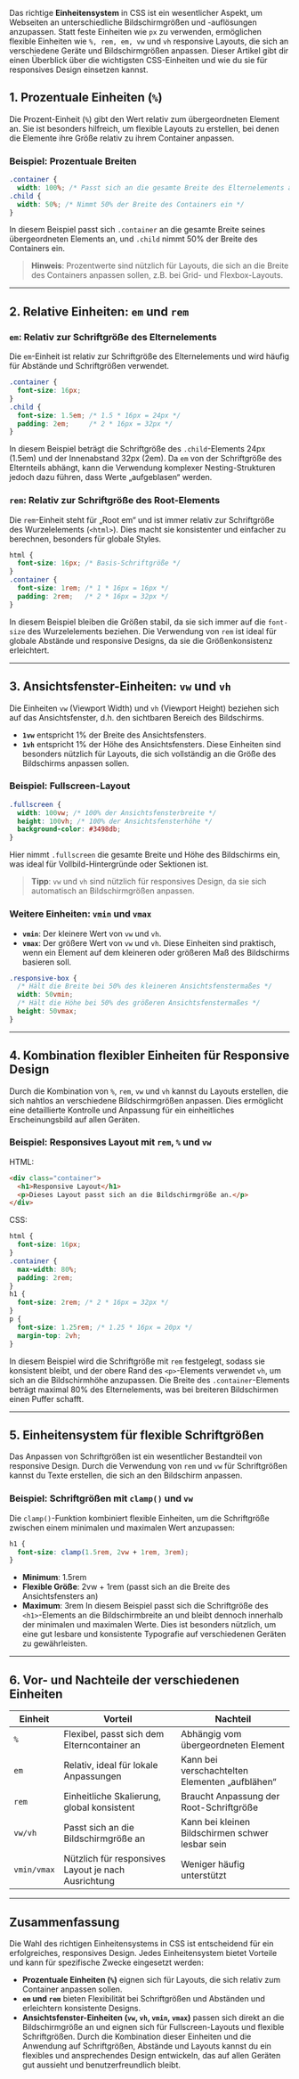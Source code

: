 Das richtige **Einheitensystem** in CSS ist ein wesentlicher Aspekt, um Webseiten an unterschiedliche Bildschirmgrößen und -auflösungen anzupassen. Statt feste Einheiten wie `px` zu verwenden, ermöglichen flexible Einheiten wie `%, rem, em, vw` und `vh` responsive Layouts, die sich an verschiedene Geräte und Bildschirmgrößen anpassen. Dieser Artikel gibt dir einen Überblick über die wichtigsten CSS-Einheiten und wie du sie für responsives Design einsetzen kannst.

## 1. Prozentuale Einheiten (`%`)
Die Prozent-Einheit (`%`) gibt den Wert relativ zum übergeordneten Element an. Sie ist besonders hilfreich, um flexible Layouts zu erstellen, bei denen die Elemente ihre Größe relativ zu ihrem Container anpassen.

### Beispiel: Prozentuale Breiten
```css
.container {
  width: 100%; /* Passt sich an die gesamte Breite des Elternelements an */ }  
.child {
  width: 50%; /* Nimmt 50% der Breite des Containers ein */ 
}
```
In diesem Beispiel passt sich `.container` an die gesamte Breite seines übergeordneten Elements an, und `.child` nimmt 50% der Breite des Containers ein.
> **Hinweis**: Prozentwerte sind nützlich für Layouts, die sich an die Breite des Containers anpassen sollen, z.B. bei Grid- und Flexbox-Layouts.

---

## 2. Relative Einheiten: `em` und `rem`

### `em`: Relativ zur Schriftgröße des Elternelements
Die `em`-Einheit ist relativ zur Schriftgröße des Elternelements und wird häufig für Abstände und Schriftgrößen verwendet.
```css
.container {
  font-size: 16px;
}
.child {
  font-size: 1.5em; /* 1.5 * 16px = 24px */
  padding: 2em;     /* 2 * 16px = 32px */ 
}
```
In diesem Beispiel beträgt die Schriftgröße des `.child`-Elements 24px (1.5em) und der Innenabstand 32px (2em). Da `em` von der Schriftgröße des Elternteils abhängt, kann die Verwendung komplexer Nesting-Strukturen jedoch dazu führen, dass Werte „aufgeblasen“ werden.

### `rem`: Relativ zur Schriftgröße des Root-Elements
Die `rem`-Einheit steht für „Root em“ und ist immer relativ zur Schriftgröße des Wurzelelements (`<html>`). Dies macht sie konsistenter und einfacher zu berechnen, besonders für globale Styles.
```css
html {
  font-size: 16px; /* Basis-Schriftgröße */
}
.container {
  font-size: 1rem; /* 1 * 16px = 16px */
  padding: 2rem;   /* 2 * 16px = 32px */ 
}
```

In diesem Beispiel bleiben die Größen stabil, da sie sich immer auf die `font-size` des Wurzelelements beziehen. Die Verwendung von `rem` ist ideal für globale Abstände und responsive Designs, da sie die Größenkonsistenz erleichtert.

---

## 3. Ansichtsfenster-Einheiten: `vw` und `vh`

Die Einheiten `vw` (Viewport Width) und `vh` (Viewport Height) beziehen sich auf das Ansichtsfenster, d.h. den sichtbaren Bereich des Bildschirms.
- **`1vw`** entspricht 1% der Breite des Ansichtsfensters.
- **`1vh`** entspricht 1% der Höhe des Ansichtsfensters.
Diese Einheiten sind besonders nützlich für Layouts, die sich vollständig an die Größe des Bildschirms anpassen sollen.
### Beispiel: Fullscreen-Layout
```css
.fullscreen {
  width: 100vw; /* 100% der Ansichtsfensterbreite */
  height: 100vh; /* 100% der Ansichtsfensterhöhe */
  background-color: #3498db; 
}
```
Hier nimmt `.fullscreen` die gesamte Breite und Höhe des Bildschirms ein, was ideal für Vollbild-Hintergründe oder Sektionen ist.
> **Tipp**: `vw` und `vh` sind nützlich für responsives Design, da sie sich automatisch an Bildschirmgrößen anpassen.

### Weitere Einheiten: `vmin` und `vmax`
- **`vmin`**: Der kleinere Wert von `vw` und `vh`.
- **`vmax`**: Der größere Wert von `vw` und `vh`.
Diese Einheiten sind praktisch, wenn ein Element auf dem kleineren oder größeren Maß des Bildschirms basieren soll.
```css
.responsive-box {
  /* Hält die Breite bei 50% des kleineren Ansichtsfenstermaßes */
  width: 50vmin; 
  /* Hält die Höhe bei 50% des größeren Ansichtsfenstermaßes */
  height: 50vmax;  
}
```

---

## 4. Kombination flexibler Einheiten für Responsive Design
Durch die Kombination von `%`, `rem`, `vw` und `vh` kannst du Layouts erstellen, die sich nahtlos an verschiedene Bildschirmgrößen anpassen. Dies ermöglicht eine detaillierte Kontrolle und Anpassung für ein einheitliches Erscheinungsbild auf allen Geräten.
### Beispiel: Responsives Layout mit `rem`, `%` und `vw`
HTML:
```html
<div class="container">
  <h1>Responsive Layout</h1>
  <p>Dieses Layout passt sich an die Bildschirmgröße an.</p>
</div>
```
CSS:
```css
html {
  font-size: 16px;
}
.container {
  max-width: 80%;
  padding: 2rem;
}
h1 {
  font-size: 2rem; /* 2 * 16px = 32px */
}
p {
  font-size: 1.25rem; /* 1.25 * 16px = 20px */
  margin-top: 2vh; 
}
```
In diesem Beispiel wird die Schriftgröße mit `rem` festgelegt, sodass sie konsistent bleibt, und der obere Rand des `<p>`-Elements verwendet `vh`, um sich an die Bildschirmhöhe anzupassen. Die Breite des `.container`-Elements beträgt maximal 80% des Elternelements, was bei breiteren Bildschirmen einen Puffer schafft.

---

## 5. Einheitensystem für flexible Schriftgrößen
Das Anpassen von Schriftgrößen ist ein wesentlicher Bestandteil von responsive Design. Durch die Verwendung von `rem` und `vw` für Schriftgrößen kannst du Texte erstellen, die sich an den Bildschirm anpassen.
### Beispiel: Schriftgrößen mit `clamp()` und `vw`

Die `clamp()`-Funktion kombiniert flexible Einheiten, um die Schriftgröße zwischen einem minimalen und maximalen Wert anzupassen:
```css
h1 {
  font-size: clamp(1.5rem, 2vw + 1rem, 3rem);
}
```

- **Minimum**: 1.5rem
- **Flexible Größe**: 2vw + 1rem (passt sich an die Breite des Ansichtsfensters an)
- **Maximum**: 3rem
In diesem Beispiel passt sich die Schriftgröße des `<h1>`-Elements an die Bildschirmbreite an und bleibt dennoch innerhalb der minimalen und maximalen Werte. Dies ist besonders nützlich, um eine gut lesbare und konsistente Typografie auf verschiedenen Geräten zu gewährleisten.

---

## 6. Vor- und Nachteile der verschiedenen Einheiten

| Einheit     | Vorteil                                             | Nachteil                                         |
| ----------- | --------------------------------------------------- | ------------------------------------------------ |
| `%`         | Flexibel, passt sich dem Elterncontainer an         | Abhängig vom übergeordneten Element              |
| `em`        | Relativ, ideal für lokale Anpassungen               | Kann bei verschachtelten Elementen „aufblähen“   |
| `rem`       | Einheitliche Skalierung, global konsistent          | Braucht Anpassung der Root-Schriftgröße          |
| `vw/vh`     | Passt sich an die Bildschirmgröße an                | Kann bei kleinen Bildschirmen schwer lesbar sein |
| `vmin/vmax` | Nützlich für responsives Layout je nach Ausrichtung | Weniger häufig unterstützt                       |

---

## Zusammenfassung

Die Wahl des richtigen Einheitensystems in CSS ist entscheidend für ein erfolgreiches, responsives Design. Jedes Einheitensystem bietet Vorteile und kann für spezifische Zwecke eingesetzt werden:
- **Prozentuale Einheiten (`%`)** eignen sich für Layouts, die sich relativ zum Container anpassen sollen.
- **`em` und `rem`** bieten Flexibilität bei Schriftgrößen und Abständen und erleichtern konsistente Designs.
- **Ansichtsfenster-Einheiten (`vw`, `vh`, `vmin`, `vmax`)** passen sich direkt an die Bildschirmgröße an und eignen sich für Fullscreen-Layouts und flexible Schriftgrößen.
Durch die Kombination dieser Einheiten und die Anwendung auf Schriftgrößen, Abstände und Layouts kannst du ein flexibles und ansprechendes Design entwickeln, das auf allen Geräten gut aussieht und benutzerfreundlich bleibt.